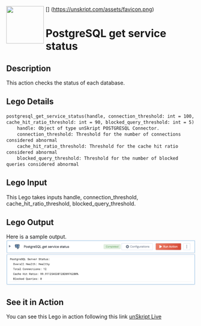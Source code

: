 [<img align="left" src="https://unskript.com/assets/favicon.png" width="100" height="100" style="padding-right: 5px">]
(https://unskript.com/assets/favicon.png)
<h1>PostgreSQL get service status</h1>

## Description
This action checks the status of each database.

## Lego Details
	postgresql_get_service_status(handle, connection_threshold: int = 100, cache_hit_ratio_threshold: int = 90, blocked_query_threshold: int = 5)
		handle: Object of type unSkript POSTGRESQL Connector.
		connection_threshold: Threshold for the number of connections considered abnormal
		cache_hit_ratio_threshold: Threshold for the cache hit ratio considered abnormal
		blocked_query_threshold: Threshold for the number of blocked queries considered abnormal


## Lego Input
This Lego takes inputs handle, connection_threshold, cache_hit_ratio_threshold, blocked_query_threshold.

## Lego Output
Here is a sample output.
<img src="./1.png">

## See it in Action

You can see this Lego in action following this link [unSkript Live](https://us.app.unskript.io)